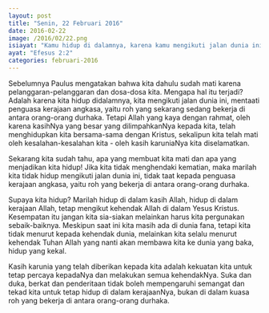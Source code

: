 ```yaml
---
layout: post
title: "Senin, 22 Februari 2016"
date: 2016-02-22
image: /2016/02/22.png
isiayat: "Kamu hidup di dalamnya, karena kamu mengikuti jalan dunia ini, karena kamu mentaati penguasa kerajaan angkasa, yaitu roh yang sekarang sedang bekerja di antara orang-orang durhaka."
ayat: "Efesus 2:2"
categories: februari-2016
---
```


Sebelumnya Paulus mengatakan bahwa kita dahulu sudah mati karena pelanggaran-pelanggaran dan dosa-dosa kita. Mengapa hal itu terjadi? Adalah karena kita hidup didalamnya, kita mengikuti jalan dunia ini, mentaati penguasa kerajaan angkasa, yaitu roh yang sekarang sedang bekerja di antara orang-orang durhaka. Tetapi Allah yang kaya dengan rahmat, oleh karena kasihNya yang besar yang dilimpahkanNya kepada kita, telah menghidupkan kita bersama-sama dengan Kristus, sekalipun kita telah mati oleh kesalahan-kesalahan kita - oleh kasih karuniaNya kita diselamatkan.

Sekarang kita sudah tahu, apa yang membuat kita mati dan apa yang menjadikan kita hidup! Jika kita tidak menghendaki kematian, maka marilah kita tidak hidup mengikuti jalan dunia ini, tidak taat kepada penguasa kerajaan angkasa, yaitu roh yang bekerja di antara orang-orang durhaka.

Supaya kita hidup? Marilah hidup di dalam kasih Allah, hidup di dalam kerajaan Allah, tetap mengikut kehendak Allah di dalam Yesus Kristus. Kesempatan itu jangan kita sia-siakan melainkan harus kita pergunakan sebaik-baiknya. Meskipun saat ini kita masih ada di dunia fana, tetapi kita tidak menurut kepada kehendak dunia, melainkan kita selalu menurut kehendak Tuhan Allah yang nanti akan membawa kita ke dunia yang baka, hidup yang kekal.

Kasih karunia yang telah diberikan kepada kita adalah kekuatan kita untuk tetap percaya kepadaNya dan melakukan semua kehendakNya. Suka dan duka, berkat dan penderitaan tidak boleh mempengaruhi semangat dan tekad kita untuk tetap hidup di dalam kerajaanNya, bukan di dalam kuasa roh yang bekerja di antara orang-orang durhaka.